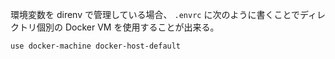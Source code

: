 環境変数を direnv で管理している場合、 `.envrc` に次のように書くことでディレクトリ個別の Docker VM を使用することが出来る。

```
use docker-machine docker-host-default
```
